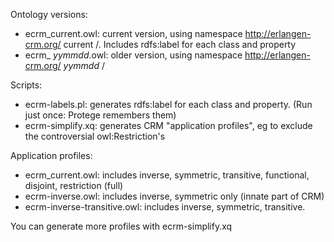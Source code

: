 Ontology versions:
- ecrm_current.owl: current version, using namespace http://erlangen-crm.org/ current /. Includes rdfs:label for each class and property
- ecrm_ _yymmdd_.owl: older version, using namespace http://erlangen-crm.org/ _yymmdd_ /

Scripts:
- ecrm-labels.pl: generates rdfs:label for each class and property. (Run just once: Protege remembers them)
- ecrm-simplify.xq: generates CRM "application profiles", eg to exclude the controversial owl:Restriction's

Application profiles:
- ecrm_current.owl: includes inverse, symmetric, transitive, functional, disjoint, restriction (full)
- ecrm-inverse.owl: includes inverse, symmetric only (innate part of CRM)
- ecrm-inverse-transitive.owl: includes inverse, symmetric, transitive.

You can generate more profiles with ecrm-simplify.xq
